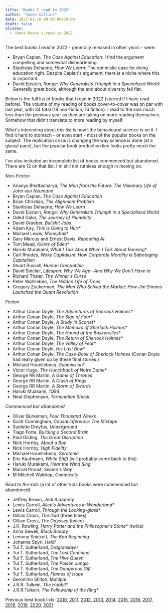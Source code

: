 ```yaml
---
title: 'Books I read in 2022'
author: "Jason Collins"
date: 2023-01-10 09:00:00+10:00
draft: false
aliases:
  - /best-books-i-read-in-2022
---
```

The best books I <em>read</em> in 2022 - generally released in other years - were:

- Bryan Caplan, *The Case Against Education*: I find the argument compelling and somewhat disheartening.
- Stanlislas Dehaene, *How We Learn*: The optimistic case for doing education right. Despite Caplan's argument, there is a niche where this is important.
- David Epstein, *Range: Why Generalists Triumph in a Specialized World*: Generally great book, although the end about diversity fell flat.

Below is the full list of books that I read in 2022 (starred if I have read before). The volume of my reading of books cover-to-cover was on par with last year, with 34 total (18 non-fiction, 16 fiction). I read to the kids much less than the previous year as they are taking on more reading themselves. Somehow that didn't translate to more reading by myself.

What's interesting about this list is how little behavioural science is on it. I find it hard to stomach - or even start - most of the popular books on the subject. The replication crisis is changing the way science is done (at a glacial pace), but the popular book production line looks pretty much the same.

I've also included an incomplete list of books commenced but abandoned. There are 12 on that list. I'm still not ruthless enough in moving on.

*Non-Fiction*

- Ananyo Bhattacharya, *The Man from the Future: The Visionary Life of John von Neumann*
- Bryan Caplan, *The Case Against Education*
- Brian Christian, *The Alignment Problem*
- Stanlislas Dehaene, *How We Learn*
- David Epstein, *Range: Why Generalists Triumph in a Specialized World*
- Oded Galor, *The Journey of Humanity*
- David Graeber, *Bullshit Jobs*
- Adam Kay, *This Is Going to Hurt*\*
- Michael Lewis, *Moneyball*\*
- Gary Marcus and Ernest Davis, *Rebooting AI*
- Tom Mead, *Killers of Eden*\*
- Haruki Murakami, *What I Talk About When I Talk About Running*\*
- Carl Rhodes, *Woke Capitalism: How Corporate Morality is Sabotaging Capitalism*
- Stuart Russell, *Human Compatible*
- David Sinclair, *Lifespan: Why We Age--And Why We Don't Have to*
- Richard Thaler, *The Winner's Curse*
- Peter Wohlleben, *The Hidden Life of Trees*
- Gregory Zuckerman, *The Man Who Solved the Market: How Jim Simons Launched the Quant Revolution*

*Fiction*

- Arthur Conan Doyle, *The Adventures of Sherlock Holmes*\*
- Arthur Conan Doyle, *The Sign of Four*\*
- Arthur Conan Doyle, *A Study in Scarlet*\*
- Arthur Conan Doyle, *The Memoirs of Sherlock Holmes*\*
- Arthur Conan Doyle, *The Hound of the Baskervilles*\*
- Arthur Conan Doyle, *The Return of Sherlock Holmes*\*
- Arthur Conan Doyle, *The Valley of Fear*\*
- Arthur Conan Doyle, *His Last Bow*\*
- Arthur Conan Doyle, *The Case-Book of Sherlock Holmes* (Conan Doyle had really given up by these final stories.)
- Michael Houellebecq, *Submission*\*
- Victor Hugo, *The Hunchback of Notre Dame*\*
- George RR Martin, *A Game of Thrones*
- George RR Martin, *A Clash of Kings*
- George RR Martin, *A Storm of Swords*
- Haruki Muakami, *1Q84*
- Neal Stephenson, *Termination Shock*

*Commenced but abandoned*

- Oliver Burkeman, *Four Thousand Weeks*
- Scott Cunningham, *Causal Inference: The Mixtape*
- Suelette Dreyfus, *Underground*
- Tiago Forte, *Building a Second Brain*
- Paul Gilding, *The Great Disruption*
- Nick Hornby, *About a Boy*
- Nick Hornby, *High Fidelity*
- Michael Houellebecq, *Serotonin*
- Eric Kaufmann, *White Shift* (will probably come back to this)
- Haruki Murakami, *Hear the Wind Sing*
- Marcel Proust, *Swann's Way*
- M Mitchell Waldrop, *Complexity*

*Read to the kids* (a lot of other kids books were commenced but abandoned)

- Jeffrey Brown, *Jedi Academy*
- Lewis Carroll, *Alice's Adventures in Wonderland*\*
- Lewis Carroll, *Through the Looking-glass*\*
- Gillian Cross, *The Iliad* (three times)
- Gillian Cross, *The Odyssey* (twice)
- J.K. Rowling, *Harry Potter and the Philosopher's Stone*\* (twice)
- Anna Sewell, *Black Beauty*
- Lemony Snickett, *The Bad Beginning*
- Johanna Spyri, *Heidi*
- Tui T. Sutherland, *Dragonslayer*
- Tui T. Sutherland, *The Lost Continent*
- Tui T. Sutherland, *The Hive Queen*
- Tui T. Sutherland, *The Poison Jungle*
- Tui T. Sutherland, *The Dangerous Gift*
- Tui T. Sutherland, *Flames of Hope*
- Geronimo Stilton, Multiple
- J.R.R. Tolkein, *The Hobbit*\*
- J.R.R.Tolkein, *The Fellowship of the Ring*\*

Previous best book lists: [2010](/posts/top-10-books-in-2010.md), [2011](/posts/best-books-i-read-in-2011.md), [2012](/posts/the-best-books-i-read-in-2012.md), [2013](/posts/best-books-i-read-in-2013.md), [2014](/posts/best-books-i-read-in-2014.md), [2015](/posts/best-books-i-read-in-2015.md), [2016](/posts/best-books-i-read-in-2016.md), [2017](/posts/best-books-i-read-in-2017.md), [2018](/posts/books-i-read-in-2018.md), [2019](/posts/best-books-i-read-in-2019.md), [2020](/posts/best-books-i-read-in-2020.md), [2021](/posts/best-books-i-read-in-2021.md)
